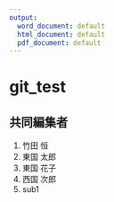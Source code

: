 ```yaml
---
output:
  word_document: default
  html_document: default
  pdf_document: default
---
```

# git_test

## 共同編集者

1. 竹田 恒
2. 東国 太郎
3. 東国 花子
4. 西国 次郎
5. sub1
